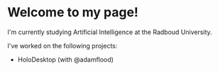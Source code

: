 # Welcome to my page!

I'm currently studying Artificial Intelligence at the Radboud University. 

I've worked on the following projects:
- HoloDesktop (with @adamflood)
